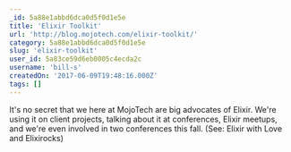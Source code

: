 ```yaml
---
_id: 5a88e1abbd6dca0d5f0d1e5e
title: 'Elixir Toolkit'
url: 'http://blog.mojotech.com/elixir-toolkit/'
category: 5a88e1abbd6dca0d5f0d1e5e
slug: 'elixir-toolkit'
user_id: 5a83ce59d6eb0005c4ecda2c
username: 'bill-s'
createdOn: '2017-06-09T19:48:16.000Z'
tags: []
---
```


It's no secret that we here at MojoTech are big advocates of Elixir. We're using it on client projects, talking about it at conferences, Elixir meetups, and we're even involved in two conferences this fall. (See: Elixir with Love and Elixirocks)
